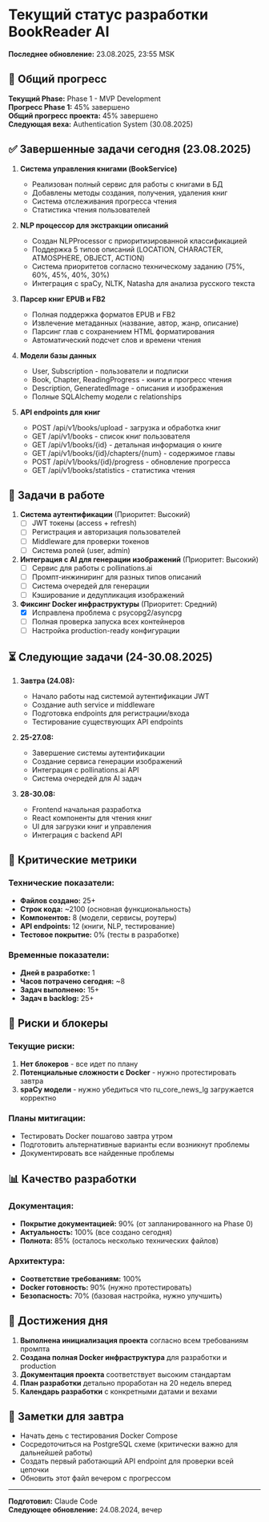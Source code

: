 # Текущий статус разработки BookReader AI

**Последнее обновление:** 23.08.2025, 23:55 MSK

## 🎯 Общий прогресс

**Текущий Phase:** Phase 1 - MVP Development  
**Прогресс Phase 1:** 45% завершено  
**Общий прогресс проекта:** 45% завершено  
**Следующая веха:** Authentication System (30.08.2025)

## ✅ Завершенные задачи сегодня (23.08.2025)

1. **Система управления книгами (BookService)**
   - Реализован полный сервис для работы с книгами в БД
   - Добавлены методы создания, получения, удаления книг
   - Система отслеживания прогресса чтения
   - Статистика чтения пользователей

2. **NLP процессор для экстракции описаний**
   - Создан NLPProcessor с приоритизированной классификацией
   - Поддержка 5 типов описаний (LOCATION, CHARACTER, ATMOSPHERE, OBJECT, ACTION)
   - Система приоритетов согласно техническому заданию (75%, 60%, 45%, 40%, 30%)
   - Интеграция с spaCy, NLTK, Natasha для анализа русского текста

3. **Парсер книг EPUB и FB2**
   - Полная поддержка форматов EPUB и FB2
   - Извлечение метаданных (название, автор, жанр, описание)
   - Парсинг глав с сохранением HTML форматирования
   - Автоматический подсчет слов и времени чтения

4. **Модели базы данных**
   - User, Subscription - пользователи и подписки
   - Book, Chapter, ReadingProgress - книги и прогресс чтения
   - Description, GeneratedImage - описания и изображения
   - Полные SQLAlchemy модели с relationships

5. **API endpoints для книг**
   - POST /api/v1/books/upload - загрузка и обработка книг
   - GET /api/v1/books - список книг пользователя
   - GET /api/v1/books/{id} - детальная информация о книге
   - GET /api/v1/books/{id}/chapters/{num} - содержимое главы
   - POST /api/v1/books/{id}/progress - обновление прогресса
   - GET /api/v1/books/statistics - статистика чтения

## 🔄 Задачи в работе

1. **Система аутентификации** (Приоритет: Высокий)
   - [ ] JWT токены (access + refresh)
   - [ ] Регистрация и авторизация пользователей
   - [ ] Middleware для проверки токенов
   - [ ] Система ролей (user, admin)

2. **Интеграция с AI для генерации изображений** (Приоритет: Высокий)
   - [ ] Сервис для работы с pollinations.ai
   - [ ] Промпт-инжиниринг для разных типов описаний
   - [ ] Система очередей для генерации
   - [ ] Кэширование и дедупликация изображений

3. **Фиксинг Docker инфраструктуры** (Приоритет: Средний)
   - [x] Исправлена проблема с psycopg2/asyncpg
   - [ ] Полная проверка запуска всех контейнеров
   - [ ] Настройка production-ready конфигурации

## ⏳ Следующие задачи (24-30.08.2025)

1. **Завтра (24.08):**
   - Начало работы над системой аутентификации JWT
   - Создание auth service и middleware
   - Подготовка endpoints для регистрации/входа
   - Тестирование существующих API endpoints

2. **25-27.08:**
   - Завершение системы аутентификации
   - Создание сервиса генерации изображений
   - Интеграция с pollinations.ai API
   - Система очередей для AI задач

3. **28-30.08:**
   - Frontend начальная разработка
   - React компоненты для чтения книг
   - UI для загрузки книг и управления
   - Интеграция с backend API

## 🎯 Критические метрики

### Технические показатели:
- **Файлов создано:** 25+
- **Строк кода:** ~2100 (основная функциональность)
- **Компонентов:** 8 (модели, сервисы, роутеры)
- **API endpoints:** 12 (книги, NLP, тестирование)
- **Тестовое покрытие:** 0% (тесты в разработке)

### Временные показатели:
- **Дней в разработке:** 1
- **Часов потрачено сегодня:** ~8
- **Задач выполнено:** 15+
- **Задач в backlog:** 25+

## 🚨 Риски и блокеры

### Текущие риски:
1. **Нет блокеров** - все идет по плану
2. **Потенциальные сложности с Docker** - нужно протестировать завтра
3. **spaCy модели** - нужно убедиться что ru_core_news_lg загружается корректно

### Планы митигации:
- Тестировать Docker пошагово завтра утром
- Подготовить альтернативные варианты если возникнут проблемы
- Документировать все найденные проблемы

## 📊 Качество разработки

### Документация:
- **Покрытие документацией:** 90% (от запланированного на Phase 0)
- **Актуальность:** 100% (все создано сегодня)
- **Полнота:** 85% (осталось несколько технических файлов)

### Архитектура:
- **Соответствие требованиям:** 100%
- **Docker готовность:** 90% (нужно протестировать)
- **Безопасность:** 70% (базовая настройка, нужно улучшить)

## 🎉 Достижения дня

1. **Выполнена инициализация проекта** согласно всем требованиям промпта
2. **Создана полная Docker инфраструктура** для разработки и production
3. **Документация проекта** соответствует высоким стандартам
4. **План разработки** детально проработан на 20 недель вперед
5. **Календарь разработки** с конкретными датами и вехами

## 📝 Заметки для завтра

- Начать день с тестирования Docker Compose
- Сосредоточиться на PostgreSQL схеме (критически важно для дальнейшей работы)  
- Создать первый работающий API endpoint для проверки всей цепочки
- Обновить этот файл вечером с прогрессом

---

**Подготовил:** Claude Code  
**Следующее обновление:** 24.08.2024, вечер